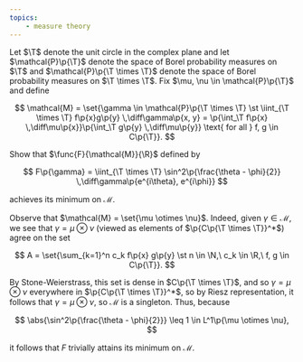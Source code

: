 ```yaml
---
topics:
    - measure theory
---
```


<problem>

Let $\T$ denote the unit circle in the complex plane and let $\mathcal{P}\p{\T}$ denote the space of Borel probability measures on $\T$ and $\mathcal{P}\p{\T \times \T}$ denote the space of Borel probability measures on $\T \times \T$. Fix $\mu, \nu \in \mathcal{P}\p{\T}$ and define

$$
\mathcal{M}
    = \set{\gamma \in \mathcal{P}\p{\T \times \T} \st \iint_{\T \times \T} f\p{x}g\p{y} \,\diff\gamma\p{x, y} = \p{\int_\T f\p{x} \,\diff\mu\p{x}}\p{\int_\T g\p{y} \,\diff\mu\p{y}} \text{ for all } f, g \in C\p{\T}}.
$$

Show that $\func{F}{\mathcal{M}}{\R}$ defined by

$$
F\p{\gamma} = \iint_{\T \times \T} \sin^2\p{\frac{\theta - \phi}{2}} \,\diff\gamma\p{e^{i\theta}, e^{i\phi}}
$$

achieves its minimum on $\mathcal{M}$.

</problem>

<solution>

Observe that $\mathcal{M} = \set{\mu \otimes \nu}$. Indeed, given $\gamma \in \mathcal{M}$, we see that $\gamma = \mu \otimes \nu$ (viewed as elements of $\p{C\p{\T \times \T}}^*$) agree on the set

$$
A = \set{\sum_{k=1}^n c_k f\p{x} g\p{y} \st n \in \N,\ c_k \in \R,\ f, g \in C\p{\T}}.
$$

By Stone-Weierstrass, this set is dense in $C\p{\T \times \T}$, and so $\gamma = \mu \otimes \nu$ everywhere in $\p{C\p{\T \times \T}}^*$, so by Riesz representation, it follows that $\gamma = \mu \otimes \nu$, so $\mathcal{M}$ is a singleton. Thus, because

$$
\abs{\sin^2\p{\frac{\theta - \phi}{2}}}
    \leq 1 \in L^1\p{\mu \otimes \nu},
$$

it follows that $F$ trivially attains its minimum on $\mathcal{M}$.

</solution>
